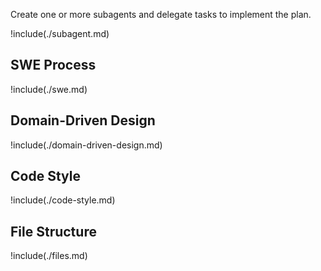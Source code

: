 Create one or more subagents and delegate tasks to implement the plan.

!include(./subagent.md)

## SWE Process

!include(./swe.md)

## Domain-Driven Design

!include(./domain-driven-design.md)

## Code Style

!include(./code-style.md)

## File Structure

!include(./files.md)
